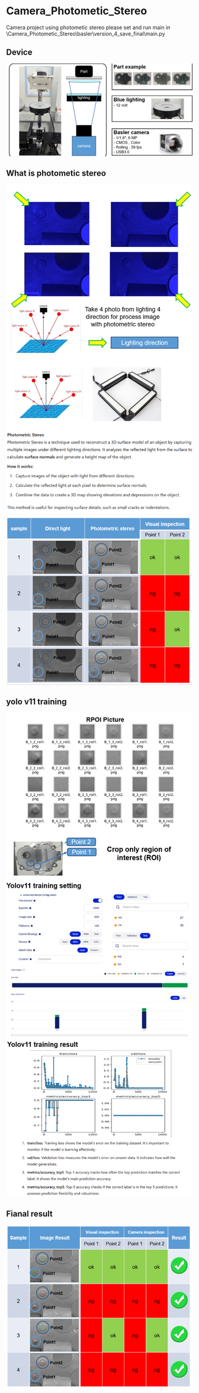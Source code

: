 # Camera_Photometic_Stereo
Camera project using photometic stereo
please set and run main in \Camera_Photometic_Stereo\basler\version_4_save_final\main.py
## Device
![Device](device.png)
## What is photometic stereo
![photometic stereo](photo_1.png)
![photometic stereo](photo_2.png)
![result for photometic stereo](result.png)
## yolo v11 training
![train_1](train_1.png)
![train_2](train_2.png)
![result_train](train_result.png)
## Fianal result
![fianal](final_result.png)